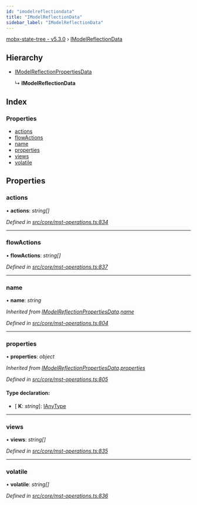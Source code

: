 ```yaml
---
id: "imodelreflectiondata"
title: "IModelReflectionData"
sidebar_label: "IModelReflectionData"
---
```


[mobx-state-tree - v5.3.0](../index.md) › [IModelReflectionData](imodelreflectiondata.md)

## Hierarchy

* [IModelReflectionPropertiesData](imodelreflectionpropertiesdata.md)

  ↳ **IModelReflectionData**

## Index

### Properties

* [actions](imodelreflectiondata.md#actions)
* [flowActions](imodelreflectiondata.md#flowactions)
* [name](imodelreflectiondata.md#name)
* [properties](imodelreflectiondata.md#properties)
* [views](imodelreflectiondata.md#views)
* [volatile](imodelreflectiondata.md#volatile)

## Properties

###  actions

• **actions**: *string[]*

*Defined in [src/core/mst-operations.ts:834](https://github.com/mobxjs/mobx-state-tree/blob/73343f6b/src/core/mst-operations.ts#L834)*

___

###  flowActions

• **flowActions**: *string[]*

*Defined in [src/core/mst-operations.ts:837](https://github.com/mobxjs/mobx-state-tree/blob/73343f6b/src/core/mst-operations.ts#L837)*

___

###  name

• **name**: *string*

*Inherited from [IModelReflectionPropertiesData](imodelreflectionpropertiesdata.md).[name](imodelreflectionpropertiesdata.md#name)*

*Defined in [src/core/mst-operations.ts:804](https://github.com/mobxjs/mobx-state-tree/blob/73343f6b/src/core/mst-operations.ts#L804)*

___

###  properties

• **properties**: *object*

*Inherited from [IModelReflectionPropertiesData](imodelreflectionpropertiesdata.md).[properties](imodelreflectionpropertiesdata.md#properties)*

*Defined in [src/core/mst-operations.ts:805](https://github.com/mobxjs/mobx-state-tree/blob/73343f6b/src/core/mst-operations.ts#L805)*

#### Type declaration:

* \[ **K**: *string*\]: [IAnyType](ianytype.md)

___

###  views

• **views**: *string[]*

*Defined in [src/core/mst-operations.ts:835](https://github.com/mobxjs/mobx-state-tree/blob/73343f6b/src/core/mst-operations.ts#L835)*

___

###  volatile

• **volatile**: *string[]*

*Defined in [src/core/mst-operations.ts:836](https://github.com/mobxjs/mobx-state-tree/blob/73343f6b/src/core/mst-operations.ts#L836)*

